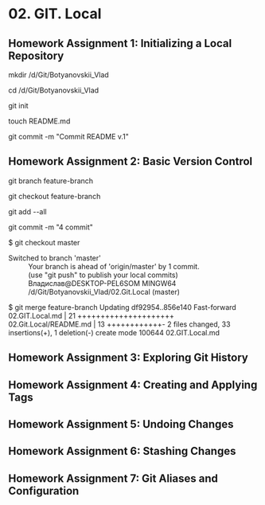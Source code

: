 <h1>02. GIT. Local</h1>

<h2>Homework Assignment 1: Initializing a Local Repository</h2>

mkdir /d/Git/Botyanovskii_Vlad

cd /d/Git/Botyanovskii_Vlad

git init

touch README.md

git commit -m "Commit README v.1"
<h2>Homework Assignment 2: Basic Version Control</h2>
git branch feature-branch 

git checkout feature-branch 

git add --all 

git commit -m "4 commit" 

$ git checkout master 

<dl>Switched to branch 'master'
<dd>Your branch is ahead of 'origin/master' by 1 commit.</dd>
  <dd>(use "git push" to publish your local commits)</dd>
  <dd>Владислав@DESKTOP-PEL6SOM MINGW64 /d/Git/Botyanovskii_Vlad/02.Git.Local (master)</dd>
</dl>
$ git merge feature-branch
Updating df92954..856e140 
Fast-forward 
 02.GIT.Local.md        | 21 +++++++++++++++++++++ 
  02.Git.Local/README.md | 13 ++++++++++++- 
  2 files changed, 33 insertions(+), 1 deletion(-)
   create mode 100644 02.GIT.Local.md

<h2>Homework Assignment 3: Exploring Git History</h2>

<h2>Homework Assignment 4: Creating and Applying Tags</h2>

<h2>Homework Assignment 5: Undoing Changes</h2>

<h2>Homework Assignment 6: Stashing Changes</h2>

<h2>Homework Assignment 7: Git Aliases and Configuration</h2>

